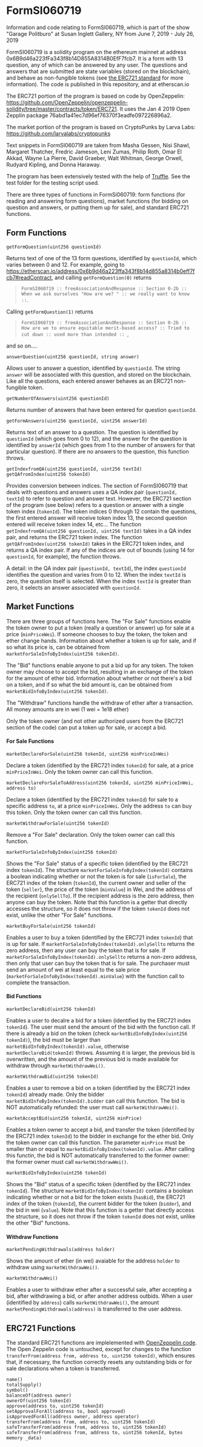 

# FormSI060719

Information and code relating to FormSI060719, which is part of the show "Garage Politburo" at Susan Inglett Gallery, NY from June 7, 2019 - July 26, 2019

FormSI060719 is a solidity program on the ethereum mainnet at address 0x6B9d46a223fFa343f8b14D855A8314B0EfF7fcb7. It is a form with 13 question, any of which can be answered by any user. The questions and answers that are submitted are state variables (stored on the blockchain), and behave as non-fungible tokens (see [the ERC721 standard](https://github.com/ethereum/EIPs/blob/master/EIPS/eip-721.md) for more information). The code is published in this repository, and at etherscan.io

The ERC721 portion of the program is based on code by OpenZeppelin: https://github.com/OpenZeppelin/openzeppelin-solidity/tree/master/contracts/token/ERC721. It uses the Jan 4 2019 Open Zepplin package 76abd1a41ec7d96ef76370f3eadfe097226896a2.

The market portion of the program is based on CryptoPunks by Larva Labs: https://github.com/larvalabs/cryptopunks

Text snippets in FormSI060719 are taken from Masha Gessen, Nisi Shawl, Margaret Thatcher, Fredric Jameson, Leni Zumas, Philip Roth, Omar El Akkad, Wayne La Pierre, David Graeber, Walt Whitman, George Orwell, Rudyard Kipling, and Donna Haraway.

The program has been extensively tested with the help of [Truffle](https://github.com/trufflesuite/truffle). See the test folder for the testing script used.

There are three types of functions in FormSi060719: form functions (for reading and answering form questions), market functions (for bidding on question and answers, or putting them up for sale), and standard ERC721 functions.

## Form Functions

`getFormQuestion(uint256 questionId)`

Returns text of one of the 13 form questions, identified by `questionId`, which varies between 0 and 12. For example, going to https://etherscan.io/address/0x6b9d46a223ffa343f8b14d855a8314b0eff7fcb7#readContract, and calling `getFormQuestion(0)` returns

> `FormSI060719 :: freeAssociationAndResponse :: Section 0-2b :: When we ask ourselves "How are we?
" :: we really want to know ::`. 

Calling `getFormQuestion(1)` returns 

> `FormSI060719 :: freeAssociationAndResponse :: Section 0-2b :: How are we to ensure equitable merit-based access? :: Tried to cut down :: used more than intended :: `, 

and so on....

 `answerQuestion(uint256 questionId, string answer)`

Allows user to answer a question, identified by `questionId`. The string `answer` will be associated with this question, and stored on the blockchain. Like all the questions, each entered answer behaves as an ERC721 non-fungible token.

`getNumberOfAnswers(uint256 questionId)`

Returns number of answers that have been entered for question `questionId`.

`getFormAnswers(uint256 questionId, uint256 answerId)`

Returns text of an answer to a question. The question is identified by `questionId` (which goes from 0 to 12), and the answer for the question is identified by `answerId` (which goes from 1 to the number of answers for that particular question). If there are no answers to the question, this function throws.

```
getIndexfromQA(uint256 questionId, uint256 textId)
getQAfromIndex(uint256 tokenId)
```
Provides conversion between indices. The section of FormSI060719 that deals with questions and answers uses a QA index pair (`questionId, textId`) to refer to question and answer text. However, the ERC721 section of the program (see below) refers to a question or answer with a single token index (`tokenId`). The token indices 0 through 12 contain the questions, the first entered answer will receive token index 13, the second question entered will receive token index 14, etc...  The function `getIndexfromQA(uint256 questionId, uint256 textId)` takes in a QA index pair, and returns the ERC721 token index. The function `getQAfromIndex(uint256 tokenId)` takes in the ERC721 token index, and returns a QA index pair. If any of the indices are out of bounds (using 14 for `questionId`, for example), the function throws. 

A detail: in the QA index pair (`questionId, textId`), the index `questionId` identifies the question and varies from 0 to 12. When the index `textId` is zero, the question itself is selected. When the index `textId` is greater than zero, it selects an answer associated with `questionId`. 

## Market Functions

There are three groups of functions here. The "For Sale" functions enable the token owner to put a token (really a question or answer) up for sale at a price (`minPriceWei`). If someone chooses to buy the token, the token and ether change hands. Information about whether a token is up for sale, and if so what its price is, can be obtained from `marketForSaleInfoByIndex(uint256 tokenId)`. 

The "Bid" functions enable anyone to put a bid up for any token. The token owner may choose to accept the bid, resulting in an exchange of the token for the amount of ether bid. Information about whether or not there's a bid on a token, and if so what the bid amount is, can be obtained from `marketBidInfoByIndex(uint256 tokenId)`.

The "Withdraw" functions handle the withdraw of ether after a transaction. All money amounts are in wei (1 wei = 1e18 ether)

Only the token owner (and not other authorized users from the ERC721 section of the code) can put a token up for sale, or accept a bid.

#### For Sale Functions

`marketDeclareForSale(uint256 tokenId, uint256 minPriceInWei)`

Declare a token (identified by the ERC721 index `tokenId`) for sale, at a price `minPriceInWei`. Only the token owner can call this function.

`marketDeclareForSaleToAddress(uint256 tokenId, uint256 minPriceInWei, address to)`

Declare a token (identified by the ERC721 index `tokenId`) for sale to a specific address `to`, at a price `minPriceInWei`. Only the address `to` can buy this token. Only the token owner can call this function.

`marketWithdrawForSale(uint256 tokenId)`

Remove a "For Sale" declaration. Only the token owner can call this function.

`marketForSaleInfoByIndex(uint256 tokenId)`

Shows the "For Sale" status of a specific token (identified by the ERC721 index `tokenId`). The structure `marketForSaleInfoByIndex(tokenId)` contains a boolean indicating whether or not the token is for sale (`isForSale`), the ERC721 index of the token (`tokenId`), the current owner and seller of the token (`seller`), the price of the token (`minValue`) in Wei, and the address of the recipient (`onlySellTo`). If the recipient address is the zero address, then anyone can buy the token. Note that this function is a getter that directly accesses the structure, so it does not throw if the token `tokenId` does not exist, unlike the other "For Sale" functions.

`marketBuyForSale(uint256 tokenId)`

Enables a user to buy a token (identified by the ERC721 index `tokenId`) that is up for sale. If `marketForSaleInfoByIndex(tokenId).onlySellto` returns the zero address, then any user can buy the token that is for sale. If `marketForSaleInfoByIndex(tokenId).onlySellto` returns a non-zero address, then only that user can buy the token that is for sale. The purchaser must send an amount of wei at least equal to the sale price  (`marketForSaleInfoByIndex(tokenId).minValue`) with the function call to complete the transaction.

#### Bid Functions

`marketDeclareBid(uint256 tokenId)`

Enables a user to decalre a bid for a token (identified by the ERC721 index `tokenId`). The user must send the amount of the bid with the function call. If there is already a bid on the token (check `marketBidInfoByIndex(uint256 tokenId)`), the bid must be larger than `marketBidInfoByIndex(tokenId).value`, otherwise `marketDeclareBid(tokenId)` throws. Assuming it is larger, the previous bid is overwritten, and the amount of the previous bid is made available for withdraw through `marketWithdrawWei()`.

`marketWithdrawBid(uint256 tokenId)`

Enables a user to remove a bid on a token (identified by the ERC721 index `tokenId`) already made. Only the bidder `marketBidInfoByIndex(tokenId).bidder` can call this function. The bid is NOT automatically refunded: the user must call `marketWithdrawWei()`.

`marketAcceptBid(uint256 tokenId, uint256 minPrice)`

Enables a token owner to accept a bid, and transfer the token (identified by the ERC721 index `tokenId`) to the bidder in exchange for the ether bid. Only the token owner can call this function. The parameter `minPrice` must be smaller than or equal to `marketBidInfoByIndex(tokenId).value`. After calling this functin, the bid is NOT automatically transferred to the former owner: the former owner must call `marketWithdrawWei()`.

`marketBidInfoByIndex(uint256 tokenId)`

Shows the "Bid" status of a specific token (identified by the ERC721 index `tokenId`). The structure `marketBidInfoByIndex(tokenId)` contains a boolean indicating whether or not a bid for the token exists (`hasBid`), the ERC721 index of the token (`tokenId`), the current bidder for the token (`bidder`), and the bid in wei (`value`). Note that this function is a getter that directly access the structure, so it does not throw if the token `tokenId` does not exist, unlike the other "Bid" functions.

#### Withdraw Functions

`marketPendingWithdrawals(address holder)`

Shows the amount of ether (in wei) avaiable for the address `holder` to withdraw using `marketWithdrawWei()`.

`marketWithdrawWei()`

Enables a user to withdraw ether after a successful sale, after accepting a bid, after withdrawing a bid, or after another address outbids. When a user (identified by `address`) calls `marketWithdrawWei()`, the amount `marketPendingWithdrawals(address)` is transferred to the user address.


## ERC721 Functions

The standard ERC721 functions are implelemented with [OpenZeppelin code](https://github.com/OpenZeppelin/openzeppelin-solidity/tree/master/contracts/token/ERC721). The Open Zeppelin code is untouched, except for changes to the function `transferFrom(address from, address to, uint256 tokenId)`, which ensures that, if necessary, the function correctly resets any outstanding bids or for sale declarations when a token is transferred. 

```
name()
totalSupply()
symbol()
balanceOf(address owner)
ownerOf(uint256 tokenId)
approve(address to, uint256 tokenId)
setApprovalForAll(address to, bool approved)
isApprovedForAll(address owner, address operator)
transferFrom(address from, address to, uint256 tokenId)
safeTransferFrom(address from, address to, uint256 tokenId)
safeTransferFrom(address from, address to, uint256 tokenId, bytes memory _data)
```



